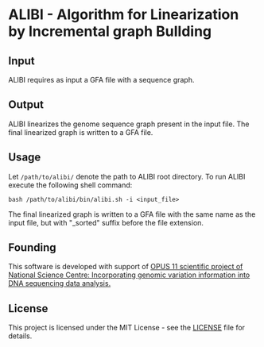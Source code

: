 # ALIBI - Algorithm for Linearization by Incremental graph BuIlding

## Input
ALIBI requires as input a GFA file with a sequence graph.

## Output
ALIBI linearizes the genome sequence graph present in the input file. The final linearized graph is written to a GFA file.

## Usage
Let ```/path/to/alibi/``` denote the path to ALIBI root directory. To run ALIBI execute the following shell command: 
```
bash /path/to/alibi/bin/alibi.sh -i <input_file>
```
The final linearized graph is written to a GFA file with the same name as the input file, but with "\_sorted" suffix before the file extension.

## Founding
This software is developed with support of [OPUS 11 scientific project of National Science Centre: Incorporating genomic variation information into DNA sequencing data analysis.](https://www.mimuw.edu.pl/~dojer/rmg/)

## License
This project is licensed under the MIT License - see the [LICENSE](./LICENSE) file for details.
